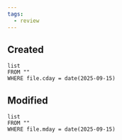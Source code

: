 ```yaml
---
tags:
  - review
---
```

## Created
```dataview
list
FROM ""
WHERE file.cday = date(2025-09-15)
```
## Modified
```dataview
list
FROM ""
WHERE file.mday = date(2025-09-15)
```